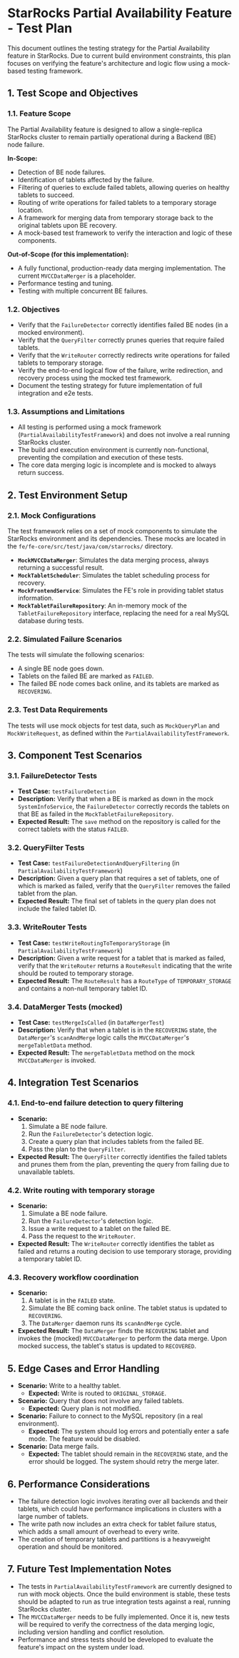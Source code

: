# StarRocks Partial Availability Feature - Test Plan

This document outlines the testing strategy for the Partial Availability feature in StarRocks. Due to current build environment constraints, this plan focuses on verifying the feature's architecture and logic flow using a mock-based testing framework.

## 1. Test Scope and Objectives

### 1.1. Feature Scope
The Partial Availability feature is designed to allow a single-replica StarRocks cluster to remain partially operational during a Backend (BE) node failure.

**In-Scope:**
-   Detection of BE node failures.
-   Identification of tablets affected by the failure.
-   Filtering of queries to exclude failed tablets, allowing queries on healthy tablets to succeed.
-   Routing of write operations for failed tablets to a temporary storage location.
-   A framework for merging data from temporary storage back to the original tablets upon BE recovery.
-   A mock-based test framework to verify the interaction and logic of these components.

**Out-of-Scope (for this implementation):**
-   A fully functional, production-ready data merging implementation. The current `MVCCDataMerger` is a placeholder.
-   Performance testing and tuning.
-   Testing with multiple concurrent BE failures.

### 1.2. Objectives
-   Verify that the `FailureDetector` correctly identifies failed BE nodes (in a mocked environment).
-   Verify that the `QueryFilter` correctly prunes queries that require failed tablets.
-   Verify that the `WriteRouter` correctly redirects write operations for failed tablets to temporary storage.
-   Verify the end-to-end logical flow of the failure, write redirection, and recovery process using the mocked test framework.
-   Document the testing strategy for future implementation of full integration and e2e tests.

### 1.3. Assumptions and Limitations
-   All testing is performed using a mock framework (`PartialAvailabilityTestFramework`) and does not involve a real running StarRocks cluster.
-   The build and execution environment is currently non-functional, preventing the compilation and execution of these tests.
-   The core data merging logic is incomplete and is mocked to always return success.

## 2. Test Environment Setup

### 2.1. Mock Configurations
The test framework relies on a set of mock components to simulate the StarRocks environment and its dependencies. These mocks are located in the `fe/fe-core/src/test/java/com/starrocks/` directory.

-   **`MockMVCCDataMerger`**: Simulates the data merging process, always returning a successful result.
-   **`MockTabletScheduler`**: Simulates the tablet scheduling process for recovery.
-   **`MockFrontendService`**: Simulates the FE's role in providing tablet status information.
-   **`MockTabletFailureRepository`**: An in-memory mock of the `TabletFailureRepository` interface, replacing the need for a real MySQL database during tests.

### 2.2. Simulated Failure Scenarios
The tests will simulate the following scenarios:
-   A single BE node goes down.
-   Tablets on the failed BE are marked as `FAILED`.
-   The failed BE node comes back online, and its tablets are marked as `RECOVERING`.

### 2.3. Test Data Requirements
The tests will use mock objects for test data, such as `MockQueryPlan` and `MockWriteRequest`, as defined within the `PartialAvailabilityTestFramework`.

## 3. Component Test Scenarios

### 3.1. FailureDetector Tests
-   **Test Case:** `testFailureDetection`
-   **Description:** Verify that when a BE is marked as down in the mock `SystemInfoService`, the `FailureDetector` correctly records the tablets on that BE as failed in the `MockTabletFailureRepository`.
-   **Expected Result:** The `save` method on the repository is called for the correct tablets with the status `FAILED`.

### 3.2. QueryFilter Tests
-   **Test Case:** `testFailureDetectionAndQueryFiltering` (in `PartialAvailabilityTestFramework`)
-   **Description:** Given a query plan that requires a set of tablets, one of which is marked as failed, verify that the `QueryFilter` removes the failed tablet from the plan.
-   **Expected Result:** The final set of tablets in the query plan does not include the failed tablet ID.

### 3.3. WriteRouter Tests
-   **Test Case:** `testWriteRoutingToTemporaryStorage` (in `PartialAvailabilityTestFramework`)
-   **Description:** Given a write request for a tablet that is marked as failed, verify that the `WriteRouter` returns a `RouteResult` indicating that the write should be routed to temporary storage.
-   **Expected Result:** The `RouteResult` has a `RouteType` of `TEMPORARY_STORAGE` and contains a non-null temporary tablet ID.

### 3.4. DataMerger Tests (mocked)
-   **Test Case:** `testMergeIsCalled` (in `DataMergerTest`)
-   **Description:** Verify that when a tablet is in the `RECOVERING` state, the `DataMerger`'s `scanAndMerge` logic calls the `MVCCDataMerger`'s `mergeTabletData` method.
-   **Expected Result:** The `mergeTabletData` method on the mock `MVCCDataMerger` is invoked.

## 4. Integration Test Scenarios

### 4.1. End-to-end failure detection to query filtering
-   **Scenario:**
    1.  Simulate a BE node failure.
    2.  Run the `FailureDetector`'s detection logic.
    3.  Create a query plan that includes tablets from the failed BE.
    4.  Pass the plan to the `QueryFilter`.
-   **Expected Result:** The `QueryFilter` correctly identifies the failed tablets and prunes them from the plan, preventing the query from failing due to unavailable tablets.

### 4.2. Write routing with temporary storage
-   **Scenario:**
    1.  Simulate a BE node failure.
    2.  Run the `FailureDetector`'s detection logic.
    3.  Issue a write request to a tablet on the failed BE.
    4.  Pass the request to the `WriteRouter`.
-   **Expected Result:** The `WriteRouter` correctly identifies the tablet as failed and returns a routing decision to use temporary storage, providing a temporary tablet ID.

### 4.3. Recovery workflow coordination
-   **Scenario:**
    1.  A tablet is in the `FAILED` state.
    2.  Simulate the BE coming back online. The tablet status is updated to `RECOVERING`.
    3.  The `DataMerger` daemon runs its `scanAndMerge` cycle.
-   **Expected Result:** The `DataMerger` finds the `RECOVERING` tablet and invokes the (mocked) `MVCCDataMerger` to perform the data merge. Upon mocked success, the tablet's status is updated to `RECOVERED`.

## 5. Edge Cases and Error Handling
-   **Scenario:** Write to a healthy tablet.
    -   **Expected:** Write is routed to `ORIGINAL_STORAGE`.
-   **Scenario:** Query that does not involve any failed tablets.
    -   **Expected:** Query plan is not modified.
-   **Scenario:** Failure to connect to the MySQL repository (in a real environment).
    -   **Expected:** The system should log errors and potentially enter a safe mode. The feature would be disabled.
-   **Scenario:** Data merge fails.
    -   **Expected:** The tablet should remain in the `RECOVERING` state, and the error should be logged. The system should retry the merge later.

## 6. Performance Considerations
-   The failure detection logic involves iterating over all backends and their tablets, which could have performance implications in clusters with a large number of tablets.
-   The write path now includes an extra check for tablet failure status, which adds a small amount of overhead to every write.
-   The creation of temporary tablets and partitions is a heavyweight operation and should be monitored.

## 7. Future Test Implementation Notes
-   The tests in `PartialAvailabilityTestFramework` are currently designed to run with mock objects. Once the build environment is stable, these tests should be adapted to run as true integration tests against a real, running StarRocks cluster.
-   The `MVCCDataMerger` needs to be fully implemented. Once it is, new tests will be required to verify the correctness of the data merging logic, including version handling and conflict resolution.
-   Performance and stress tests should be developed to evaluate the feature's impact on the system under load.
